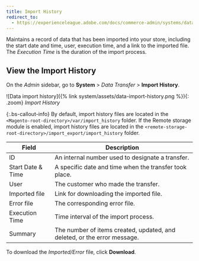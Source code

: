 ```yaml
---
title: Import History
redirect_to:
  - https://experienceleague.adobe.com/docs/commerce-admin/systems/data-transfer/import/data-import.html#import-history
---
```


Maintains a record of data that has been imported into your store, including the start date and time, user, execution time, and a link to the imported file.
The _Execution Time_ is the duration of the import process.

## View the Import History

On the _Admin_ sidebar, go to **System** > _Data Transfer_ > **Import History**.

![Data import history]({% link system/assets/data-import-history.png %}){: .zoom}
_Import History_

{:.bs-callout-info}
By default, import history files are located in the `<Magento-root-directory>/var/import_history` folder. If the Remote storage module is enabled, import history files are located in the `<remote-storage-root-directory>/import_export/import_history` folder.

|Field|Description|
|--- |--- |
|ID| An internal number used to designate a transfer.|
|Start Date & Time| A specific date and time when the transfer took place.|
|User| The customer who made the transfer.|
|Imported file| Link for downloading the imported file.|
|Error file| The corresponding error file.|
|Execution Time| Time interval of the import process.|
|Summary| The number of items created, updated, and deleted, or the error message.|

To download the _Imported/Error_ file, click **Download**.
